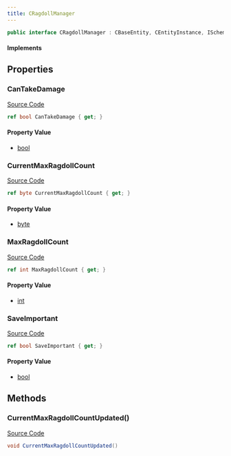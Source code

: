 ```yaml
---
title: CRagdollManager
---
```


```csharp
public interface CRagdollManager : CBaseEntity, CEntityInstance, ISchemaClass<CEntityInstance>, ISchemaClass<CBaseEntity>, ISchemaClass<CRagdollManager>, ISchemaField, ISchemaClass, INativeHandle
```

#### Implements

## Properties

### CanTakeDamage

[Source Code](https://github.com/swiftly-solution/swiftlys2/blob/main/managed/src/SwiftlyS2.Generated/Schemas/Interfaces/CRagdollManager.cs#L23)

```csharp
ref bool CanTakeDamage { get; }
```

#### Property Value

- [bool](https://learn.microsoft.com/dotnet/api/system.boolean)

### CurrentMaxRagdollCount

[Source Code](https://github.com/swiftly-solution/swiftlys2/blob/main/managed/src/SwiftlyS2.Generated/Schemas/Interfaces/CRagdollManager.cs#L17)

```csharp
ref byte CurrentMaxRagdollCount { get; }
```

#### Property Value

- [byte](https://learn.microsoft.com/dotnet/api/system.byte)

### MaxRagdollCount

[Source Code](https://github.com/swiftly-solution/swiftlys2/blob/main/managed/src/SwiftlyS2.Generated/Schemas/Interfaces/CRagdollManager.cs#L19)

```csharp
ref int MaxRagdollCount { get; }
```

#### Property Value

- [int](https://learn.microsoft.com/dotnet/api/system.int32)

### SaveImportant

[Source Code](https://github.com/swiftly-solution/swiftlys2/blob/main/managed/src/SwiftlyS2.Generated/Schemas/Interfaces/CRagdollManager.cs#L21)

```csharp
ref bool SaveImportant { get; }
```

#### Property Value

- [bool](https://learn.microsoft.com/dotnet/api/system.boolean)

## Methods

### CurrentMaxRagdollCountUpdated()

[Source Code](https://github.com/swiftly-solution/swiftlys2/blob/main/managed/src/SwiftlyS2.Generated/Schemas/Interfaces/CRagdollManager.cs#L25)

```csharp
void CurrentMaxRagdollCountUpdated()
```

